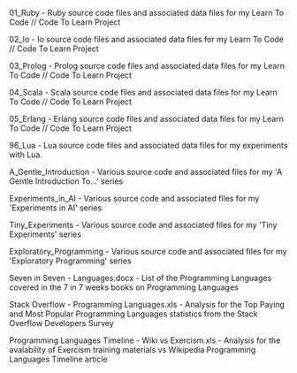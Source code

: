 01_Ruby - Ruby source code files and associated data files for my Learn To Code // Code To Learn Project

02_Io - Io source code files and associated data files for my Learn To Code // Code To Learn Project

03_Prolog - Prolog source code files and associated data files for my Learn To Code // Code To Learn Project

04_Scala - Scala source code files and associated data files for my Learn To Code // Code To Learn Project

05_Erlang - Erlang source code files and associated data files for my Learn To Code // Code To Learn Project

96_Lua - Lua source code files and associated data files for my experiments with Lua.

A_Gentle_Introduction - Various source code and associated files for my 'A Gentle Introduction To...' series

Experiments_in_AI - Various source code and associated files for my 'Experiments in AI' series

Tiny_Experiments - Various source code and associated files for my 'Tiny Experiments' series

Exploratory_Programming - Various source code and associated files for my 'Exploratory Programming' series

Seven in Seven - Languages.docx - List of the Programming Languages covered in the 7 in 7 weeks books on Programming Languages

Stack Overflow - Programming Languages.xls - Analysis for the Top Paying and Most Popular Programming Languages statistics from the Stack Overflow Developers Survey

Programming Languages Timeline - Wiki vs Exercism.xls - Analysis for the avalability of Exercism training materials vs Wikipedia Programming Languages Timeline article

